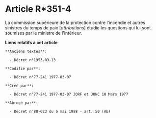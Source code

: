 # Article R*351-4

La commission supérieure de la protection contre l'incendie et autres sinistres du temps de paix [*attributions*] étudie les
questions qui lui sont soumises par le ministre de l'intérieur.

**Liens relatifs à cet article**

	**Anciens textes**:

	  - Décret n°1953-03-13

	**Codifié par**:

	  - Décret n°77-241 1977-03-07

	**Créé par**:

	  - Décret n°77-241 1977-03-07 JORF et JONC 18 Mars 1977

	**Abrogé par**:

	  - Décret n°88-623 du 6 mai 1988 - art. 50 (Ab)
